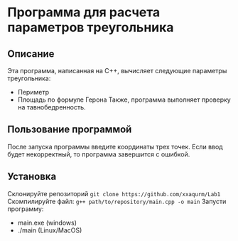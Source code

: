 # Программа для расчета параметров треугольника 
## Описание
Эта программа, написанная на C++, вычисляет следующие параметры треугольника:
- Периметр
- Площадь по формуле Герона
Также, программа выполняет проверку на тавнобедренность.
## Пользование программой
После запуска программы введите координаты трех точек. Если ввод будет некорректный, то программа завершится с ошибкой.
## Установка
Склонируйте репозиторий `git clone https://github.com/xxaqurm/Lab1`
Скомпилируйте файл: `g++ path/to/repository/main.cpp -o main`
Запусти программу:
- main.exe (windows)
- ./main   (Linux/MacOS)
